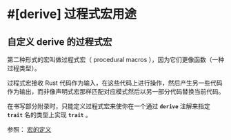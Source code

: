 # #[derive] 过程式宏用途

## 自定义 derive 的过程式宏

第二种形式的宏叫做过程式宏（ procedural macros ），因为它们更像函数（一种过程类型）。

过程式宏接收 Rust 代码作为输入，在这些代码上进行操作，然后产生另一些代码作为输出，而非像声明式宏那样匹配对应模式然后以另一部分代码替换当前代码。

在书写部分附录时，只能定义过程式宏来使你在一个通过 **`derive`** 注解来指定 **`trait`** 名的类型上实现 **`trait`** 。

参照： [宏的定义](core/macro/macro.html)

